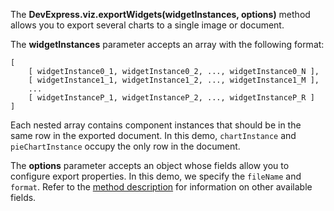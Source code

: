 The **DevExpress.viz.exportWidgets(widgetInstances, options)** method allows you to export several charts to a single image or document. 
<!--split-->

The **widgetInstances** parameter accepts an array with the following format:

    [
        [ widgetInstance0_1, widgetInstance0_2, ..., widgetInstance0_N ],
        [ widgetInstance1_1, widgetInstance1_2, ..., widgetInstance1_M ],
        ...
        [ widgetInstanceP_1, widgetInstanceP_2, ..., widgetInstanceP_R ]
    ]

Each nested array contains component instances that should be in the same row in the exported document. In this demo, `chartInstance` and `pieChartInstance` occupy the only row in the document.

The **options** parameter accepts an object whose fields allow you to configure export properties. In this demo, we specify the `fileName` and `format`. Refer to the [method description](/Documentation/ApiReference/Common/utils/viz/Methods/#exportWidgetswidgetInstances_options) for information on other available fields.